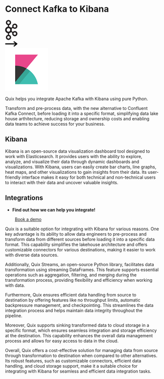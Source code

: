 # Connect Kafka to Kibana

<div class="connect-images cards blog-grid-card" markdown>
<div>
<img src="../images/kafka_logo.png" width="40px" />
</div>
<div>
<img src="../images/arrow.svg" width="40px" />
</div>
<div>
<img src="./images/kibana_1.jpg" />
</div>
</div>

Quix helps you integrate Apache Kafka with Kibana using pure Python.

Transform and pre-process data, with the new alternative to Confluent Kafka Connect, before loading it into a specific format, simplifying data lake house arthitecture, reducing storage and ownership costs and enabling data teams to achieve success for your business.

## Kibana

Kibana is an open-source data visualization dashboard tool designed to work with Elasticsearch. It provides users with the ability to explore, analyze, and visualize their data through dynamic dashboards and visualizations. With Kibana, users can easily create bar charts, line graphs, heat maps, and other visualizations to gain insights from their data. Its user-friendly interface makes it easy for both technical and non-technical users to interact with their data and uncover valuable insights.

## Integrations

<div class="grid cards" markdown>

- __Find out how we can help you integrate!__

    <a class="md-button md-button--primary" href="https://share.hsforms.com/1iW0TmZzKQMChk0lxd_tGiw4yjw2?__hstc=175542013.2303933fbd746c0ac86d9ccbe9bc9100.1728383268831.1729603416735.1729620918855.31&__hssc=175542013.1.1729620918855&__hsfp=2132701734" target="_blank" style="margin:.5rem;">Book a demo</a>

</div>


Quix is a suitable option for integrating with Kibana for various reasons. One key advantage is its ability to allow data engineers to pre-process and transform data from different sources before loading it into a specific data format. This capability simplifies the lakehouse architecture and offers customizable connectors for various destinations, making it easier to work with diverse data sources.

Additionally, Quix Streams, an open-source Python library, facilitates data transformation using streaming DataFrames. This feature supports essential operations such as aggregation, filtering, and merging during the transformation process, providing flexibility and efficiency when working with data.

Furthermore, Quix ensures efficient data handling from source to destination by offering features like no throughput limits, automatic backpressure management, and checkpointing. This streamlines the data integration process and helps maintain data integrity throughout the pipeline.

Moreover, Quix supports sinking transformed data to cloud storage in a specific format, which ensures seamless integration and storage efficiency at the destination. This capability enhances the overall data management process and allows for easy access to data in the cloud.

Overall, Quix offers a cost-effective solution for managing data from source through transformation to destination when compared to other alternatives. Its robust features, such as customizable connectors, efficient data handling, and cloud storage support, make it a suitable choice for integrating with Kibana for seamless and efficient data integration tasks.

